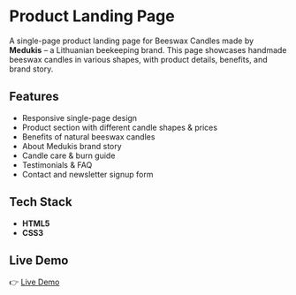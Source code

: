 # Product Landing Page

A single-page product landing page for Beeswax Candles made by **Medukis** – a Lithuanian beekeeping brand.
This page showcases handmade beeswax candles in various shapes, with product details, benefits, and brand story.

## Features
- Responsive single-page design
- Product section with different candle shapes & prices
- Benefits of natural beeswax candles
- About Medukis brand story
- Candle care & burn guide
- Testimonials & FAQ
- Contact and newsletter signup form

## Tech Stack
- **HTML5**
- **CSS3** 

##  Live Demo
👉 [Live Demo](https://vaitukaityte20.github.io/Product-Landing/)
